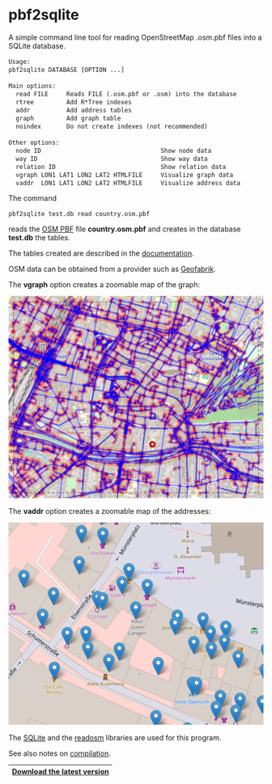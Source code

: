# pbf2sqlite

A simple command line tool for reading OpenStreetMap .osm.pbf files into a SQLite database.

```
Usage:
pbf2sqlite DATABASE [OPTION ...]

Main options:
  read FILE     Reads FILE (.osm.pbf or .osm) into the database
  rtree         Add R*Tree indexes
  addr          Add address tables
  graph         Add graph table
  noindex       Do not create indexes (not recommended)

Other options:
  node ID                                 Show node data
  way ID                                  Show way data
  relation ID                             Show relation data
  vgraph LON1 LAT1 LON2 LAT2 HTMLFILE     Visualize graph data
  vaddr  LON1 LAT1 LON2 LAT2 HTMLFILE     Visualize address data
```

The command
```
pbf2sqlite test.db read country.osm.pbf
```
reads the [OSM PBF](https://wiki.openstreetmap.org/wiki/PBF_Format) file **country.osm.pbf**
and creates in the database **test.db** the tables.

The tables created are described in the [documentation](doc/pbf2sqlite.md).

OSM data can be obtained from a provider such as [Geofabrik](https://download.geofabrik.de).

The **vgraph** option creates a zoomable map of the graph:  

![Example vgraph](doc/vgraph.png)

The **vaddr** option creates a zoomable map of the addresses:  

![Example vaddr](doc/vaddr.png)

The [SQLite](https://www.sqlite.org) and the [readosm](https://www.gaia-gis.it/fossil/readosm/index)
libraries are used for this program.

See also notes on [compilation](doc/compiling.md).

|[**Download the latest version**](https://github.com/osmzoso/pbf2sqlite/releases/latest)|
|----------------------------------------------------------------------------------------|

